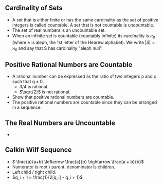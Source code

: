 ## Cardinality of Sets

- A set that is either finite or has the same cardinality as the set of positive integers is called countable. A set that is not countable is uncountable.
- The set of real numbers is an uncountable set.
- When an infinite set is countable (countably infinite) its cardinality is $\aleph_0$ (where $\aleph$ is aleph, the 1st letter of the Hebrew alphabet). We write $|S| = \aleph_0$ and say that S has cardinality "aleph null".

## Positive Rational Numbers are Countable

- A rational number can be expressed as the ratio of two integers p and q such that q $\ne$ 0.
  - 3/4 is rational.
  - $\sqrt{2}$ is not rational.
- Show that positive rational numbers are countable.
- The positive rational numbers are countable since they can be arranged in a sequence.

## The Real Numbers are Uncountable

- ​

## Calkin Wilf Sequence

- $ \frac{a}{a+b} \leftarrow \frac{a}{b} \rightarrow \frac{a + b}{b}$
- Numerator is root / parent, denominator is children.
- Left child / right child.
- $q_i + 1 = \frac{1}{2[q_i] - q_i + 1}$

